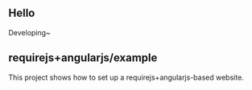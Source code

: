 ## Hello
Developing~

## requirejs+angularjs/example
This project shows how to set up a requirejs+angularjs-based website.

